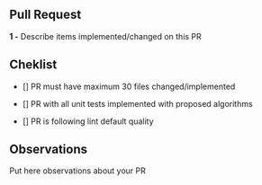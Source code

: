 ## Pull Request

**1 -** Describe items implemented/changed on this PR

## Cheklist

- [] PR must have maximum 30 files changed/implemented

- [] PR with all unit tests implemented with proposed algorithms

- [] PR is following lint default quality

## Observations

Put here observations about your PR

